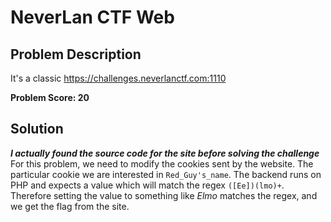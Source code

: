 # NeverLan CTF Web


## Problem Description
It's a classic https://challenges.neverlanctf.com:1110


<b>Problem Score: 20</b>


## Solution
<b><em> I actually found the source code for the site before solving the challenge </em></b>
For this problem, we need to modify the cookies sent by the website. The particular cookie we are interested in `Red_Guy's_name`. The backend runs on PHP and expects a value which will match the regex `([Ee])(lmo)+`.
Therefore setting the value to something like _Elmo_ matches the regex, and we get the flag from the site.
